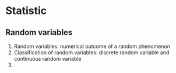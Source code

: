 # Statistic

## Random variables

1. Random variables: numerical outcome of a random phenomenon 
2. Classification of random variables: discrete random variable and continuous random variable
3. 